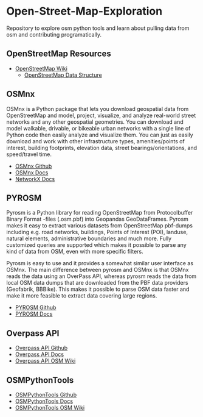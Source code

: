 # Open-Street-Map-Exploration
 Repository to explore osm python tools and learn about pulling data from osm and contributing programatically.

## OpenStreetMap Resources

- [OpenStreetMap Wiki](https://en.wikipedia.org/wiki/OpenStreetMap)
    - [OpenStreetMap Data Structure](https://en.wikipedia.org/wiki/OpenStreetMap#data-format)

## OSMnx

OSMnx is a Python package that lets you download geospatial data from OpenStreetMap and model, project, visualize, and analyze real-world street networks and any other geospatial geometries. You can download and model walkable, drivable, or bikeable urban networks with a single line of Python code then easily analyze and visualize them. You can just as easily download and work with other infrastructure types, amenities/points of interest, building footprints, elevation data, street bearings/orientations, and speed/travel time.
- [OSMnx Github](https://github.com/gboeing/osmnx/tree/981ff1875bb9cc6c3575a87a1e42e59f5cc9f7d3)
- [OSMnx Docs](https://osmnx.readthedocs.io/en/stable/)
- [NetworkX Docs](https://networkx.org/)

## PYROSM

Pyrosm is a Python library for reading OpenStreetMap from Protocolbuffer Binary Format -files (.osm.pbf) into Geopandas GeoDataFrames. Pyrosm makes it easy to extract various datasets from OpenStreetMap pbf-dumps including e.g. road networks, buildings, Points of Interest (POI), landuse, natural elements, administrative boundaries and much more. Fully customized queries are supported which makes it possible to parse any kind of data from OSM, even with more specific filters.

Pyrosm is easy to use and it provides a somewhat similar user interface as OSMnx. The main difference between pyrosm and OSMnx is that OSMnx reads the data using an OverPass API, whereas pyrosm reads the data from local OSM data dumps that are downloaded from the PBF data providers (Geofabrik, BBBike). This makes it possible to parse OSM data faster and make it more feasible to extract data covering large regions.
- [PYROSM Github](https://github.com/HTenkanen/pyrosm)
- [PYROSM Docs](https://pyrosm.readthedocs.io/en/latest/)


## Overpass API
- [Overpass API Github](https://github.com/mvexel/overpass-api-python-wrapper)
- [Overpass API Docs](https://python-overpy.readthedocs.io/en/latest/)
- [Overpass API OSM Wiki](https://wiki.openstreetmap.org/wiki/Overpass_API)

## OSMPythonTools
- [OSMPythonTools Github](https://github.com/mocnik-science/osm-python-tools)
- [OSMPythonTools Docs](https://github.com/mocnik-science/osm-python-tools/tree/master/docs)
- [OSMPythonTools OSM Wiki](https://wiki.openstreetmap.org/wiki/OSMPythonTools)